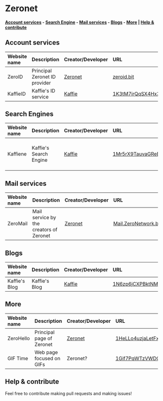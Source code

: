 # Zeronet
#### [Account services](#account-services) - [Search Engine](#search-engines) - [Mail services](#mail-services) - [Blogs](#blogs) - [More](#more) | [Help & contribute](#help-contribute)
## Account services
|Website name|Description|Creator/Developer|URL|Alert|
|:-|:-|:-|:-|:-|
|ZeroID|Principal Zeronet ID provider|[Zeronet](https://zeronet.io)|[zeroid.bit](http://localhost:43110/zeroid.bit)||
|KaffieID|Kaffie's ID service|[Kaffie](http://localhost:43110/kaffie.bit)|[1K3tM7irQqSX4Hx3JvNgkimkQzY6jPtBfz](http://localhost:43110/1K3tM7irQqSX4Hx3JvNgkimkQzY6jPtBfz)||
## Search Engines
|Website name|Description|Creator/Developer|URL|Alert|
|:-|:-|:-|:-|:-|
|Kaffiene|Kaffie's Search Engine|[Kaffie](http://localhost:43110/kaffie.bit)|[1Mr5rX9TauvaGReB4RjCaE6D37FJQaY5Ba](http://localhost:43110/1Mr5rX9TauvaGReB4RjCaE6D37FJQaY5Ba)|Results could have porn websites|
## Mail services
|Website name|Description|Creator/Developer|URL|Alert|
|:-|:-|:-|:-|:-|
|ZeroMail|Mail service by the creators of Zeronet|[Zeronet](https://zeronet.io)|[Mail.ZeroNetwork.bit](http://localhost:43110/Mail.ZeroNetwork.bit)||
## Blogs
|Website name|Description|Creator/Developer|URL|Alert|
|:-|:-|:-|:-|:-|
|Kaffie's Blog|Kaffie's Blog|[Kaffie](http://localhost:43110/kaffie.bit)|[1N6zp6jCXPBktNMPfe7UJBpQGyfCq7k2M8](http://localhost:43110/1N6zp6jCXPBktNMPfe7UJBpQGyfCq7k2M8)||
## More
|Website name|Description|Creator/Developer|URL|Alert|
|:-|:-|:-|:-|:-|
|ZeroHello|Principal page of Zeronet|[Zeronet](https://zeronet.io)|[1HeLLo4uzjaLetFx6NH3PMwFP3qbRbTf3D](http://localhost:43110/1HeLLo4uzjaLetFx6NH3PMwFP3qbRbTf3D)||
|GIF Time|Web page focused on GIFs|Zeronet?|[1Gif7PqWTzVWDQ42Mo7np3zXmGAo3DXc7h](http://localhost:43110/1Gif7PqWTzVWDQ42Mo7np3zXmGAo3DXc7h)|Haves [NSFW](https://en.wikipedia.org/wiki/NSFW) section|


## Help & contribute
Feel free to contribute making pull requests and making issues!
